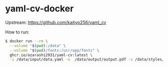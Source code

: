 # yaml-cv-docker

Upstream: https://github.com/kaityo256/yaml_cv

How to run:
```bash
$ docker run --rm \
  --volume "$(pwd):/data" \
  --volume "$(pwd)/fonts:/usr/app/fonts" \
  ghcr.io/azarashi2931/yaml-cv:latest \
  -i /data/input/data.yaml -o  /data/output/output.pdf -s /data/styles/style.txt
```
